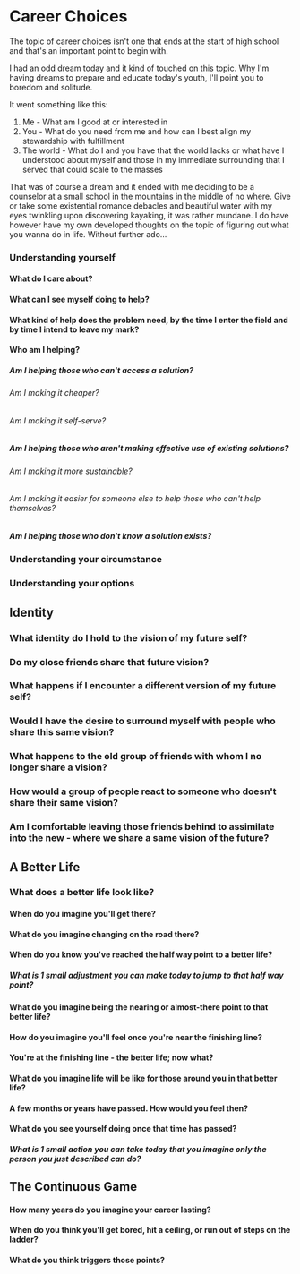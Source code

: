 # Career Choices

The topic of career choices isn't one that ends at the start of high school and that's an important point to begin with.

I had an odd dream today and it kind of touched on this topic. Why I'm having dreams to prepare and educate today's youth, I'll point you to boredom and solitude.

It went something like this:

1. Me - What am I good at or interested in
2. You - What do you need from me and how can I best align my stewardship with fulfillment
3. The world - What do I and you have that the world lacks or what have I understood about myself and those in my immediate surrounding that I served that could scale to the masses

That was of course a dream and it ended with me deciding to be a counselor at a small school in the mountains in the middle of no where. Give or take some existential romance debacles and beautiful water with my eyes twinkling upon discovering kayaking, it was rather mundane. I do have however have my own developed thoughts on the topic of figuring out what you wanna do in life. Without further ado...
 
### Understanding yourself

#### What do I care about?

#### What can I see myself doing to help?

#### What kind of help does the problem need, by the time I enter the field and by time I intend to leave my mark?

#### Who am I helping?

##### Am I helping those who can't access a solution?

###### Am I making it cheaper?

###### Am I making it self-serve?

##### Am I helping those who aren't making effective use of existing solutions?

###### Am I making it more sustainable?

###### Am I making it easier for someone else to help those who can't help themselves?

##### Am I helping those who don't know a solution exists?



### Understanding your circumstance


### Understanding your options

## Identity

### What identity do I hold to the vision of my future self?

### Do my close friends share that future vision?

### What happens if I encounter a different version of my future self?

### Would I have the desire to surround myself with people who share this same vision?

### What happens to the old group of friends with whom I no longer share a vision?

### How would a group of people react to someone who doesn't share their same vision?

### Am I comfortable leaving those friends behind to assimilate into the new - where we share a same vision of the future?

## A Better Life

### What does a better life look like?

#### When do you imagine you'll get there?

#### What do you imagine changing on the road there?

#### When do you know you've reached the half way point to a better life?

##### What is 1 small adjustment you can make today to jump to that half way point?

#### What do you imagine being the nearing or almost-there point to that better life?

#### How do you imagine you'll feel once you're near the finishing line?

#### You're at the finishing line - the better life; now what?

#### What do you imagine life will be like for those around you in that better life?

#### A few months or years have passed. How would you feel then?

#### What do you see yourself doing once that time has passed?

##### What is 1 small action you can take today that you imagine only the person you just described can do?

## The Continuous Game

#### How many years do you imagine your career lasting?

#### When do you think you'll get bored, hit a ceiling, or run out of steps on the ladder?

#### What do you think triggers those points?

